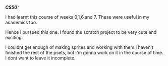 ***CS50:***

I had learnt this course of weeks 0,1,6,and 7. These were useful in my academics too. 

Hence i pursued this one. I found the scratch project to be very cute and exciting.


I couldnt get enough of making sprites and working with them.I haven't finished the rest of the psets, but I'm gonna work on it in the course of time. I dont want to leave it incomplete.

